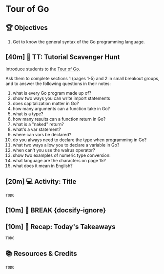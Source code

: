 # Tour of Go

## 🏆 Objectives

1. Get to know the general syntax of the Go programming language.

<!-- > -->

## [**40m**] 💬 **TT**: Tutorial Scavenger Hunt

Introduce students to the [Tour of Go](https://go.dev/tour/welcome/1).

Ask them to complete sections 1 (pages 1-5) and 2 in small breakout groups, and to answer the following questions in their notes:

1. what is every Go program made up of?
2. show two ways you can write import statements
3. does capitalization matter in Go?
4. how many arguments can a function take in Go?
5. what is a type?
6. how many results can a function return in Go?
7. what is a "naked" return?
8. what's a var statement?
9. where can vars be declared?
10. do you always need to declare the type when programming in Go?
11. what two ways allow you to declare a variable in Go?
12. when can't you use the walrus operator?
13. show two examples of numeric type conversion:
14. what language are the characters on page 15?
15. what does it mean in English?


<!-- > -->

<!-- > -->

## [**20m**] 💻 **Activity**: Title

`TODO`

<!-- > -->

## [**10m**] 🌴 **BREAK** {docsify-ignore}

<!-- > -->

## [**10m**] 🔄 **Recap**: Today's Takeaways

`TODO`

<!-- > -->

<!-- omit in toc -->
## 📚 Resources & Credits

`TODO`
